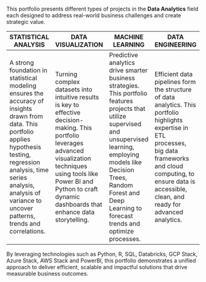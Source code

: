 This portfolio presents different types of projects in the **Data Analytics** field each designed to address real-world business challenges and create strategic value. 

| STATISTICAL ANALYSIS | DATA VISUALIZATION | MACHINE LEARNING  | DATA ENGINEERING |
| -------------------- | ------------------ | ----------------- | ---------------- |
| A strong foundation in statistical modeling ensures the accuracy of insights drawn from data. This portfolio applies hypothesis testing, regression analysis, time series analysis, analysis of variance to uncover patterns, trends and correlations.| Turning complex datasets into intuitive results is key to effective decision-making. This portfolio leverages advanced visualization techniques using tools like Power BI and Python to craft dynamic dashboards that enhance data storytelling. | Predictive analytics drive smarter business strategies. This portfolio features projects that utilize supervised and unsupervised learning, employing models like Decision Trees, Random Forest and Deep Learning to forecast trends and optimize processes. | Efficient data pipelines form the structure of data analytics. This portfolio highlights expertise in ETL processes, big data frameworks and cloud computing, to ensure data is accessible, clean, and ready for advanced analytics. |

By leveraging technologies such as Python, R, SQL, Databricks, GCP Stack, Azure Stack, AWS Stack and PowerBI, this portfolio demonstrates a unified approach to deliver efficient, scalable and impactful solutions that drive measurable business outcomes.
